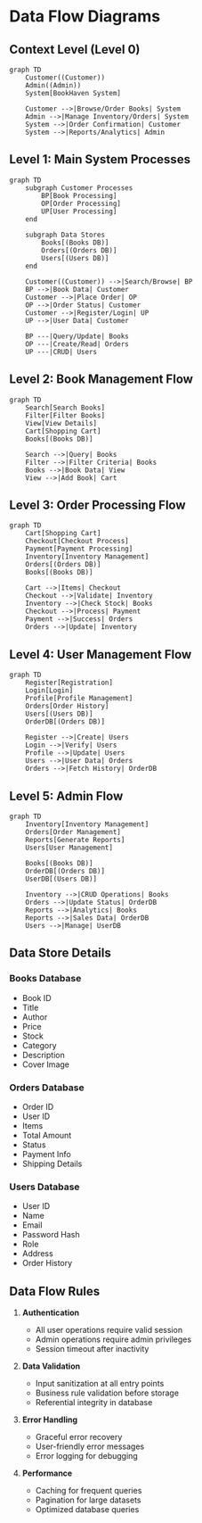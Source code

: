 # Data Flow Diagrams

## Context Level (Level 0)

```mermaid
graph TD
    Customer((Customer))
    Admin((Admin))
    System[BookHaven System]
    
    Customer -->|Browse/Order Books| System
    Admin -->|Manage Inventory/Orders| System
    System -->|Order Confirmation| Customer
    System -->|Reports/Analytics| Admin
```

## Level 1: Main System Processes

```mermaid
graph TD
    subgraph Customer Processes
        BP[Book Processing]
        OP[Order Processing]
        UP[User Processing]
    end
    
    subgraph Data Stores
        Books[(Books DB)]
        Orders[(Orders DB)]
        Users[(Users DB)]
    end
    
    Customer((Customer)) -->|Search/Browse| BP
    BP -->|Book Data| Customer
    Customer -->|Place Order| OP
    OP -->|Order Status| Customer
    Customer -->|Register/Login| UP
    UP -->|User Data| Customer
    
    BP ---|Query/Update| Books
    OP ---|Create/Read| Orders
    UP ---|CRUD| Users
```

## Level 2: Book Management Flow

```mermaid
graph TD
    Search[Search Books]
    Filter[Filter Books]
    View[View Details]
    Cart[Shopping Cart]
    Books[(Books DB)]
    
    Search -->|Query| Books
    Filter -->|Filter Criteria| Books
    Books -->|Book Data| View
    View -->|Add Book| Cart
```

## Level 3: Order Processing Flow

```mermaid
graph TD
    Cart[Shopping Cart]
    Checkout[Checkout Process]
    Payment[Payment Processing]
    Inventory[Inventory Management]
    Orders[(Orders DB)]
    Books[(Books DB)]
    
    Cart -->|Items| Checkout
    Checkout -->|Validate| Inventory
    Inventory -->|Check Stock| Books
    Checkout -->|Process| Payment
    Payment -->|Success| Orders
    Orders -->|Update| Inventory
```

## Level 4: User Management Flow

```mermaid
graph TD
    Register[Registration]
    Login[Login]
    Profile[Profile Management]
    Orders[Order History]
    Users[(Users DB)]
    OrderDB[(Orders DB)]
    
    Register -->|Create| Users
    Login -->|Verify| Users
    Profile -->|Update| Users
    Users -->|User Data| Orders
    Orders -->|Fetch History| OrderDB
```

## Level 5: Admin Flow

```mermaid
graph TD
    Inventory[Inventory Management]
    Orders[Order Management]
    Reports[Generate Reports]
    Users[User Management]
    
    Books[(Books DB)]
    OrderDB[(Orders DB)]
    UserDB[(Users DB)]
    
    Inventory -->|CRUD Operations| Books
    Orders -->|Update Status| OrderDB
    Reports -->|Analytics| Books
    Reports -->|Sales Data| OrderDB
    Users -->|Manage| UserDB
```

## Data Store Details

### Books Database
- Book ID
- Title
- Author
- Price
- Stock
- Category
- Description
- Cover Image

### Orders Database
- Order ID
- User ID
- Items
- Total Amount
- Status
- Payment Info
- Shipping Details

### Users Database
- User ID
- Name
- Email
- Password Hash
- Role
- Address
- Order History

## Data Flow Rules

1. **Authentication**
   - All user operations require valid session
   - Admin operations require admin privileges
   - Session timeout after inactivity

2. **Data Validation**
   - Input sanitization at all entry points
   - Business rule validation before storage
   - Referential integrity in database

3. **Error Handling**
   - Graceful error recovery
   - User-friendly error messages
   - Error logging for debugging

4. **Performance**
   - Caching for frequent queries
   - Pagination for large datasets
   - Optimized database queries
